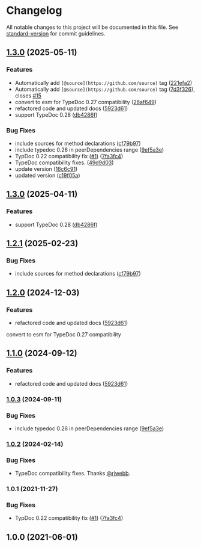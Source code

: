 # Changelog

All notable changes to this project will be documented in this file. See [standard-version](https://github.com/conventional-changelog/standard-version) for commit guidelines.

## [1.3.0](https://github.com/tgreyuk/typedoc-plugin-inline-sources/compare/v1.2.0...v1.3.0) (2025-05-11)


### Features

* Automatically add `[@source](https://github.com/source)` tag ([221efa2](https://github.com/tgreyuk/typedoc-plugin-inline-sources/commit/221efa2e35e37a57584f6b599ea06506a5b7800b))
* Automatically add `[@source](https://github.com/source)` tag ([7d3f326](https://github.com/tgreyuk/typedoc-plugin-inline-sources/commit/7d3f326ac658e7d21a78a02ad7ba1491e51aedbb)), closes [#15](https://github.com/tgreyuk/typedoc-plugin-inline-sources/issues/15)
* convert to esm for TypeDoc 0.27 compatibility ([26af649](https://github.com/tgreyuk/typedoc-plugin-inline-sources/commit/26af649041d6ce1582774684d78e3692ba5104a0))
* refactored code and updated docs ([5923d61](https://github.com/tgreyuk/typedoc-plugin-inline-sources/commit/5923d61721842cbe2d9fd7380ec43b751914c539))
* support TypeDoc 0.28 ([db4286f](https://github.com/tgreyuk/typedoc-plugin-inline-sources/commit/db4286fbc94c1948d1f319bbed2c9532b94e4460))


### Bug Fixes

* include sources for method declarations ([cf79b97](https://github.com/tgreyuk/typedoc-plugin-inline-sources/commit/cf79b97e2d331da5f247c1c3c64067e2a288c6d6))
* include typedoc 0.26 in peerDependencies range ([9ef5a3e](https://github.com/tgreyuk/typedoc-plugin-inline-sources/commit/9ef5a3ef3d12483cbbca4a713704a816354bd936))
* TypDoc 0.22 compatibility fix ([#1](https://github.com/tgreyuk/typedoc-plugin-inline-sources/issues/1)) ([7fa3fc4](https://github.com/tgreyuk/typedoc-plugin-inline-sources/commit/7fa3fc4f52ade0851d7eb7ffa8ebe4863dd99242))
* TypeDoc compatibility fixes. ([49d9d03](https://github.com/tgreyuk/typedoc-plugin-inline-sources/commit/49d9d0373450059847fb664bdb9744dc155ffccf))
* update version ([16c6c91](https://github.com/tgreyuk/typedoc-plugin-inline-sources/commit/16c6c915bfcef170f7a22b1fcc1f439f68643dd2))
* updated version ([c19f05a](https://github.com/tgreyuk/typedoc-plugin-inline-sources/commit/c19f05ab262c81ad7113f4a0d00b77cb35018b3c))

## [1.3.0](https://github.com/tgreyuk/typedoc-plugin-inline-sources/compare/v1.2.0...v1.3.0) (2025-04-11)

### Features

- support TypeDoc 0.28 ([db4286f](https://github.com/tgreyuk/typedoc-plugin-inline-sources/commit/db4286fbc94c1948d1f319bbed2c9532b94e4460))

## [1.2.1](https://github.com/tgreyuk/typedoc-plugin-inline-sources/compare/v1.1.0...v1.2.0) (2025-02-23)

### Bug Fixes

- include sources for method declarations ([cf79b97](https://github.com/tgreyuk/typedoc-plugin-inline-sources/commit/cf79b97e2d331da5f247c1c3c64067e2a288c6d6))

## [1.2.0](https://github.com/tgreyuk/typedoc-plugin-inline-sources/compare/v1.1.0...v1.2.0) (2024-12-03)

### Features

- refactored code and updated docs ([5923d61](https://github.com/tgreyuk/typedoc-plugin-inline-sources/commit/5923d61721842cbe2d9fd7380ec43b751914c539))

convert to esm for TypeDoc 0.27 compatibility

## [1.1.0](https://github.com/tgreyuk/typedoc-plugin-inline-sources/compare/v1.0.3...v1.1.0) (2024-09-12)

### Features

- refactored code and updated docs ([5923d61](https://github.com/tgreyuk/typedoc-plugin-inline-sources/commit/5923d61721842cbe2d9fd7380ec43b751914c539))

### [1.0.3](https://github.com/tgreyuk/typedoc-plugin-inline-sources/compare/v1.0.2...v1.0.3) (2024-09-11)

### Bug Fixes

- include typedoc 0.26 in peerDependencies range ([9ef5a3e](https://github.com/tgreyuk/typedoc-plugin-inline-sources/commit/9ef5a3ef3d12483cbbca4a713704a816354bd936))

### [1.0.2](https://github.com/tgreyuk/typedoc-plugin-inline-sources/compare/v1.0.1...v1.0.2) (2024-02-14)

### Bug Fixes

- TypeDoc compatibility fixes. Thanks [@rjwebb](https://github.com/rjwebb).

### 1.0.1 (2021-11-27)

### Bug Fixes

- TypDoc 0.22 compatibility fix ([#1](https://github.com/tgreyuk/typedoc-plugin-inline-sources/issues/1)) ([7fa3fc4](https://github.com/tgreyuk/typedoc-plugin-inline-sources/commit/7fa3fc4f52ade0851d7eb7ffa8ebe4863dd99242))

## 1.0.0 (2021-06-01)
